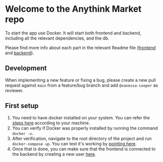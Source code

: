 # Welcome to the Anythink Market repo

To start the app use Docker. It will start both frontend and backend, including all the relevant dependencies, and the db.

Please find more info about each part in the relevant Readme file ([frontend](frontend/readme.md) and [backend](backend/README.md)).

## Development

When implementing a new feature or fixing a bug, please create a new pull request against `main` from a feature/bug branch and add `@vanessa-cooper` as reviewer.

## First setup

1. You need to have docker installed on your system. You can refer the [steps here](https://docs.docker.com/get-docker/) according to your machine.
2. You can verify if Docker was properly installed by running the command `docker -v`.
3. After verification, navigate to the root directory of the project and run `docker-compose up`. 
   You can test it's working by [pointing here](http://localhost:3000/api/ping).
4. Once that is done, you can make sure that the frontend is connected to the backend by creating a new user [here](http://localhost:3001/register).


